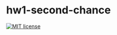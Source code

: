 # hw1-second-chance

[![MIT license](https://img.shields.io/badge/license-MIT-blue.svg)](https://github.com/komour/fp-course/blob/master/hw1-second-chance/LICENSE)
